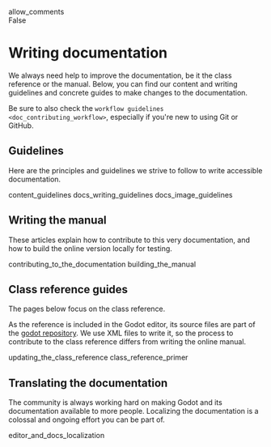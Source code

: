 allow\_comments  
False

# Writing documentation

We always need help to improve the documentation, be it the class
reference or the manual. Below, you can find our content and writing
guidelines and concrete guides to make changes to the documentation.

Be sure to also check the
`workflow guidelines <doc_contributing_workflow>`, especially if you're
new to using Git or GitHub.

## Guidelines

Here are the principles and guidelines we strive to follow to write
accessible documentation.

content\_guidelines docs\_writing\_guidelines docs\_image\_guidelines

## Writing the manual

These articles explain how to contribute to this very documentation, and
how to build the online version locally for testing.

contributing\_to\_the\_documentation building\_the\_manual

## Class reference guides

The pages below focus on the class reference.

As the reference is included in the Godot editor, its source files are
part of the [godot repository](https://github.com/godotengine/godot). We
use XML files to write it, so the process to contribute to the class
reference differs from writing the online manual.

updating\_the\_class\_reference class\_reference\_primer

## Translating the documentation

The community is always working hard on making Godot and its
documentation available to more people. Localizing the documentation is
a colossal and ongoing effort you can be part of.

editor\_and\_docs\_localization
